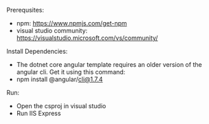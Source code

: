 Prerequsites:
 - npm: https://www.npmjs.com/get-npm
 - visual studio community: https://visualstudio.microsoft.com/vs/community/
 
Install Dependencies:
 - The dotnet core angular template requires an older version of the angular cli. Get it using this command:
  - npm install @angular/cli@1.7.4

Run:
 - Open the csproj in visual studio
 - Run IIS Express
